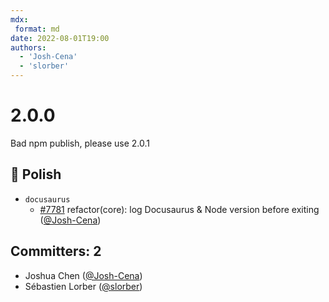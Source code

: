 ```yaml
---
mdx:
 format: md
date: 2022-08-01T19:00
authors:
  - 'Josh-Cena'
  - 'slorber'
---
```


# 2.0.0

<!-- truncate -->

Bad npm publish, please use 2.0.1

## :nail_care: Polish

- `docusaurus`
  - [#7781](https://github.com/facebook/docusaurus/pull/7781) refactor(core): log Docusaurus & Node version before exiting ([@Josh-Cena](https://github.com/Josh-Cena))

## Committers: 2

- Joshua Chen ([@Josh-Cena](https://github.com/Josh-Cena))
- Sébastien Lorber ([@slorber](https://github.com/slorber))